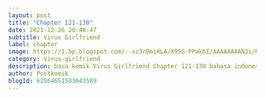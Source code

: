 ```yaml
---
layout: post 
title: "Chapter 121-130"
date: 2021-12-26 20:48:47
subtitle: Virus Girlfriend
label: chapter
image: https://1.bp.blogspot.com/--xz3rDmiHLA/X95G-PPakbI/AAAAAAAAN2s/Nj6id6FidBU6igik45EJ-Z_Q4-yqgX7FQCLcBGAsYHQ/s72-c/my-girlfriend-is-a-zombie-193x278.webp
category: virus-girlfriend
description: baca komik Virus Girlfriend Chapter 121-130 bahasa indonesia 
author: Postkomik
blogId: 62564651583043589
---
```

